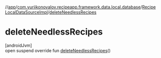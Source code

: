 //[app](../../../index.md)/[com.yuriikonovalov.recipeapp.framework.data.local.database](../index.md)/[RecipeLocalDataSourceImpl](index.md)/[deleteNeedlessRecipes](delete-needless-recipes.md)

# deleteNeedlessRecipes

[androidJvm]\
open suspend override fun [deleteNeedlessRecipes](delete-needless-recipes.md)()
